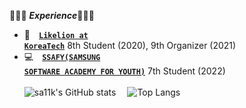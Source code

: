 👩🏻‍💻 ***Experience***👩🏻‍💻
- 🦁&emsp;<code><a href="https://www.likelion.net/">**Likelion at KoreaTech**</a></code> 8th Student (2020), 9th Organizer (2021)&emsp;
- 💻&emsp;<code><a href="https://www.ssafy.com/ksp/jsp/swp/swpMain.jsp">**SSAFY(SAMSUNG SOFTWARE ACADEMY FOR YOUTH)**</a></code> 7th Student (2022)&emsp;
<br></br>
![sa11k's GitHub stats](https://github-readme-stats.vercel.app/api?username=sa11k&show_icons=true&theme=buefy&line_height=21)&emsp;
![Top Langs](https://github-readme-stats.vercel.app/api/top-langs/?username=sa11k&layout=compact&card_width=380)
